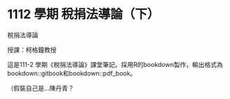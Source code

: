 # 1112 學期 稅捐法導論（下）

稅捐法導論

授課：柯格鐘教授

這是111-2 學期《稅捐法導論》課堂筆記。採用R的bookdown製作，輸出格式為bookdown::gitbook和bookdown::pdf_book。

（假裝自己是...陳丹青？
